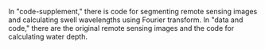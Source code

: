 In "code-supplement," there is code for segmenting remote sensing images and calculating swell wavelengths using Fourier transform.
In "data and code," there are the original remote sensing images and the code for calculating water depth.

